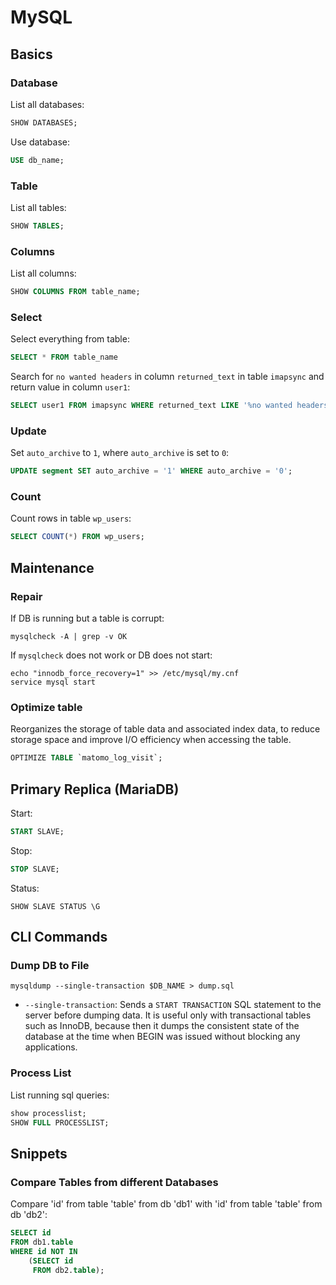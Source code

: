 # MySQL

## Basics

### Database

List all databases:

```sql
SHOW DATABASES;
```

Use database:

```sql
USE db_name;
```

### Table

List all tables:

```sql
SHOW TABLES;
```

### Columns

List all columns:

```sql
SHOW COLUMNS FROM table_name;
```

### Select

Select everything from table:

```sql
SELECT * FROM table_name
```

Search for `no wanted headers` in column `returned_text` in table `imapsync` and return value in column `user1`:

```sql
SELECT user1 FROM imapsync WHERE returned_text LIKE '%no wanted headers%';
```

### Update

Set `auto_archive` to `1`, where `auto_archive` is set to `0`:

```sql
UPDATE segment SET auto_archive = '1' WHERE auto_archive = '0';
```

### Count

Count rows in table `wp_users`:

```sql
SELECT COUNT(*) FROM wp_users;
```

## Maintenance

### Repair

If DB is running but a table is corrupt:

```shell
mysqlcheck -A | grep -v OK
```

If `mysqlcheck` does not work or DB does not start:

```shell
echo "innodb_force_recovery=1" >> /etc/mysql/my.cnf
service mysql start
```

### Optimize table

Reorganizes the storage of table data and associated index data, to reduce storage space and improve I/O efficiency when accessing the table.

```sql
OPTIMIZE TABLE `matomo_log_visit`;
```

## Primary Replica (MariaDB)

Start:

```sql
START SLAVE;
```

Stop:

```sql
STOP SLAVE;
```

Status:

```sqsl
SHOW SLAVE STATUS \G
```

## CLI Commands

### Dump DB to File

```shell
mysqldump --single-transaction $DB_NAME > dump.sql
```

* `--single-transaction`: Sends a `START TRANSACTION` SQL statement to the server before dumping data.
                          It is useful only with transactional tables such as InnoDB, because then it dumps the consistent
                          state of the database at the time when BEGIN was issued without blocking any applications.

### Process List

List running sql queries:

```sql
show processlist;
SHOW FULL PROCESSLIST;
```

## Snippets

### Compare Tables from different Databases

Compare 'id' from table 'table' from db 'db1' with 'id' from table 'table' from db 'db2':

```sql
SELECT id
FROM db1.table
WHERE id NOT IN
    (SELECT id
     FROM db2.table);
```
